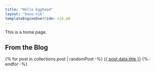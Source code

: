 ```yaml
---
title: "Hello Egghead"
layout: "base.njk"
templateEngineOverride: njk,md
---
```


This is a home page.

## From the Blog

{% for post in collections.post | randomPost -%}
<a href="{{ post.url }}">{{ post.data.title }}</a>
{%- endfor -%}
